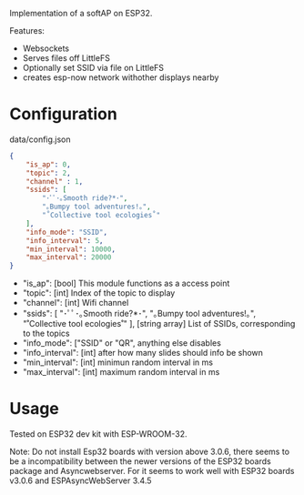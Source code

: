 Implementation of a softAP on ESP32. 

Features:
- Websockets
- Serves files off LittleFS
- Optionally set SSID via file on LittleFS
- creates esp-now network withother displays nearby 

Configuration
=============
data/config.json
```.json
{
    "is_ap": 0,
    "topic": 2,
    "channel" : 1,
    "ssids": [
        "･ﾟﾟ･｡Smooth ride?*･",
        "｡Bumpy tool adventures!｡",
        "˚Collective tool ecologies˚"
    ],
    "info_mode": "SSID",
    "info_interval": 5,
    "min_interval": 10000,
    "max_interval": 20000
}
```
- "is_ap": [bool] This module functions as a access point
- "topic": [int] Index of the topic to display
- "channel": [int] Wifi channel
- "ssids": [
        "･ﾟﾟ･｡Smooth ride?*･",
        "｡Bumpy tool adventures!｡",
        "˚Collective tool ecologies˚"
    ], [string array] List of SSIDs, corresponding to the topics
- "info_mode": ["SSID" or "QR", anything else disables
- "info_interval": [int] after how many slides should info be shown
- "min_interval": [int] minimun random interval in ms
- "max_interval": [int] maximum random interval in ms


Usage
=====
Tested on ESP32 dev kit with ESP-WROOM-32. 


Note: Do not install Esp32 boards with version above 3.0.6, 
there seems to be a incompatibility between the newer versions 
of the ESP32 boards package and Asyncwebserver.
For it seems to work well with ESP32 boards v3.0.6 and ESPAsyncWebServer 3.4.5

